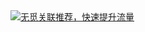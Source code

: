 <section class="comment">
<script type="text/javascript" id="wumiiComments">
    var wumiiPermaLink = ""; //请用代码生成文章永久的链接
    var wumiiTitle = ""; //请用代码生成文章标题
    var wumiiTags = ""; //请用代码生成文章标签，以英文逗号分隔，如："标签1,标签2"
    var wumiiCategories = []; //请用代码生成文章分类，分类名放在 JSONArray 中，如: ["分类1", "分类2"]
    var wumiiSitePrefix = "http://yongnanzhu.github.com/";
    var wumiiParams = "&num=5&mode=3&pf=JAVASCRIPT";
</script>
<script type="text/javascript" src="http://widget.wumii.cn/ext/relatedItemsWidget"></script>
<a href="http://www.wumii.com/widget/relatedItems" style="border:0;">
    <img src="http://static.wumii.cn/images/pixel.png" alt="无觅关联推荐，快速提升流量" style="border:0;padding:0;margin:0;" />
</a>
</section>

